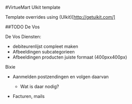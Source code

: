 #VirtueMart UIkit template

Template overrides using (UIkit)[http://getuikit.com/]


##TODO De Vos

De Vos Diensten:

- debiteurenlijst compleet maken
- Afbeeldingen subcategorieen
- Afbeeldingen producten juiste formaat (400pxx400px)

Bixie

- Aanmelden postzendingen en volgen daarvan

	- Wat is daar nodig?
	
- Facturen, mails